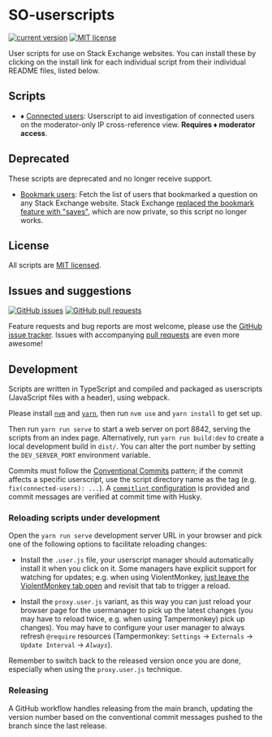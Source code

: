 # SO-userscripts

[![current version][badge_current_version]][latest]
[![MIT license][badge_license]](./LICENSE)

User scripts for use on Stack Exchange websites. You can install these by clicking on the install link for each individual script from their individual README files, listed below.

## Scripts

* ♦ [Connected users](./scripts/connected-users/README.md): Userscript to aid investigation of connected users on the moderator-only IP cross-reference view. **Requires ♦ moderator access**.

## Deprecated

These scripts are deprecated and no longer receive support.

* [Bookmark users](./scripts/bookmark-users/README.md): Fetch the list of users that bookmarked a question on any Stack Exchange website. Stack Exchange [replaced the bookmark feature with "saves"][bookmarks-evolved], which are now private, so this script no longer works.

[bookmarks-evolved]: https://meta.stackexchange.com/questions/382019/bookmarks-have-evolved-into-saves

## License

All scripts are [MIT licensed](./LICENSE).

## Issues and suggestions

[![GitHub issues][badge_issues]][issues]
[![GitHub pull requests][badge_prs]][prs]

Feature requests and bug reports are most welcome, please use the [GitHub issue tracker][issues]. Issues with accompanying [pull requests][prs] are even more awesome!

## Development

Scripts are written in TypeScript and compiled and packaged as userscripts (JavaScript files with a header), using webpack.

Please install [`nvm`](https://github.com/nvm-sh/nvm) and [`yarn`](https://yarnpkg.com/), then run `nvm use` and `yarn install` to get set up.

Then run `yarn run serve` to start a web server on port 8842, serving the scripts from an index page. Alternatively, run `yarn run build:dev` to create a local development build in `dist/`. You can alter the port number by setting the `DEV_SERVER_PORT` environment variable.

Commits must follow the [Conventional Commits](https://www.conventionalcommits.org/en/v1.0.0/) pattern; if the commit affects a specific userscript, use the script directory name as the tag (e.g. `fix(connected-users): ...`). A [`commitlint` configuration](https://commitlint.js.org/) is provided and commit messages are verified at commit time with Husky.

### Reloading scripts under development

Open the `yarn run serve` development server URL in your browser and pick one of the following options to facilitate reloading changes:

- Install the `.user.js` file, your userscript manager should automatically install it when you click on it. Some managers have explicit support for watching for updates; e.g. when using ViolentMonkey, [just leave the ViolentMonkey tab open](https://violentmonkey.github.io/posts/how-to-edit-scripts-with-your-favorite-editor/#edit-and-sync) and revisit that tab to trigger a reload.

-  Install the `proxy.user.js` variant, as this way you can just reload your browser page for the usermanager to pick up the latest changes (you may have to reload twice, e.g. when using Tampermonkey) pick up changes). You may have to configure your user manager to always refresh `@require` resources (Tampermonkey: `Settings` -> `Externals` -> `Update Interval` -> *`Always`*).

Remember to switch back to the released version once you are done, especially when using the `proxy.user.js` technique.

### Releasing

A GitHub workflow handles releasing from the main branch, updating the version number based on the conventional commit messages pushed to the branch since the last release. 

[latest]: https://github.com/mjpieters/SO-userscripts/releases/latest
[issues]: https://github.com/mjpieters/SO-userscripts/issues
[prs]: https://github.com/mjpieters/SO-userscripts/pulls

[badge_current_version]: https://img.shields.io/github/v/tag/mjpieters/SO-userscripts?color=green&label=version&logo=github
[badge_license]: https://img.shields.io/github/license/mjpieters/SO-userscripts
[badge_issues]: https://img.shields.io/github/issues/mjpieters/SO-userscripts
[badge_prs]: https://img.shields.io/github/issues/mjpieters/SO-userscripts
